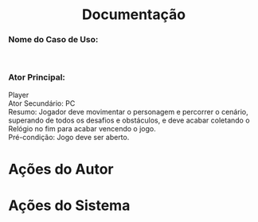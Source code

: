 <h1 align= "center"> Documentação </h1>
<strong><h3>Nome do Caso de Uso:</h3></strong> 
<br>
<strong><h3>Ator Principal:</h3></strong> Player
<br>
Ator Secundário: PC
<br>
Resumo: Jogador deve movimentar o personagem e percorrer o cenário, 
superando de todos os desafios e obstáculos, e deve acabar coletando 
o Relógio no fim para acabar vencendo o jogo.
<br>
Pré-condição: Jogo deve ser aberto.

<h1>Ações do Autor</h1> 
<h1 aling="right">Ações do Sistema</h1>

